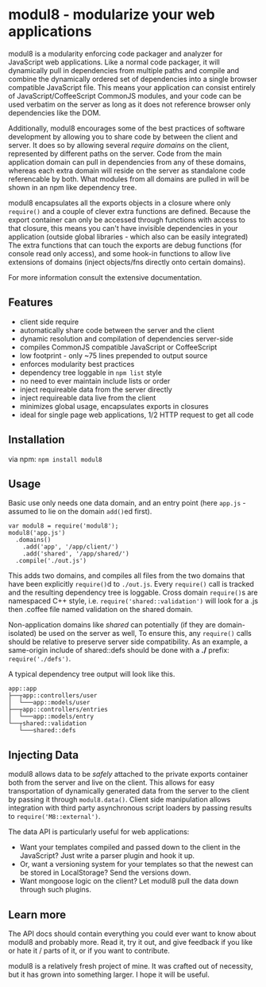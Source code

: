 # modul8 - modularize your web applications

 modul8 is a modularity enforcing code packager and analyzer for JavaScript web applications.
 Like a normal code packager, it will dynamically pull in dependencies from multiple paths and compile and combine the dynamically ordered set of dependencies
 into a single browser compatible JavaScript file. This means your application can consist entirely of JavaScript/CoffeeScript CommonJS modules, and your code
 can be used verbatim on the server as long as it does not reference browser only dependencies like the DOM.

 Additionally, modul8 encourages some of the best practices of software development by allowing you to share code by between the client and server.
 It does so by allowing several _require domains_ on the client, represented by different paths on the server.
 Code from the main application domain can pull in dependencies from any of these domains, whereas each extra domain
 will reside on the server as standalone code referencable by both. What modules from all domains are pulled in will
 be shown in an npm like dependency tree.

 modul8 encapsulates all the exports objects in a closure where only `require()` and a couple of clever extra functions are defined.
 Because the export container can only be accessed through functions with access to that closure,
 this means you can't have invisible dependencies in your application (outside global libraries - which also can be easily integrated)
 The extra functions that can touch the exports are debug functions (for console read only access), and some hook-in functions to allow live
 extensions of domains (inject objects/fns directly onto certain domains).

 For more information consult the extensive documentation.

## Features

 - client side require
 - automatically share code between the server and the client
 - dynamic resolution and compilation of dependencies server-side
 - compiles CommonJS compatible JavaScript or CoffeeScript
 - low footprint - only ~75 lines prepended to output source
 - enforces modularity best practices
 - dependency tree loggable in `npm list` style
 - no need to ever maintain include lists or order
 - inject requireable data from the server directly
 - inject requireable data live from the client
 - minimizes global usage, encapsulates exports in closures
 - ideal for single page web applications, 1/2 HTTP request to get all code

## Installation

via npm: `npm install modul8`

## Usage
Basic use only needs one data domain, and an entry point (here `app.js` - assumed to lie on the domain `add()`ed first).

    var modul8 = require('modul8');
    modul8('app.js')
      .domains()
        .add('app', '/app/client/')
        .add('shared', '/app/shared/')
      .compile('./out.js')

 This adds two domains, and compiles all files from the two domains that have been explicitly `require()`d to `./out.js`.
 Every `require()` call is tracked and the resulting dependency tree is loggable. Cross domain `require()`s are namespaced
 C++ style, i.e. `require('shared::validation')` will look for a .js then .coffee file named validation on the shared domain.

 Non-application domains like _shared_ can potentially (if they are domain-isolated) be used on the server as well, To
 ensure this, any `require()` calls should be relative to preserve server side compatibility. As an example,
 a same-origin include of shared::defs should be done with a **./** prefix:  `require('./defs')`.


 A typical dependency tree output will look like this.

    app::app
    ├──┬app::controllers/user
    │  └───app::models/user
    ├──┬app::controllers/entries
    │  └───app::models/entry
    └──┬shared::validation
       └───shared::defs


## Injecting Data

 modul8 allows data to be _safely_ attached to the private exports container both from the server and live on the client.
 This allows for easy transportation of dynamically generated data from the server to the client by passing it through `modul8.data()`.
 Client side manipulation allows integration with third party asynchronous script loaders by passing results
 to `require('M8::external')`.

 The data API is particularly useful for web applications:

  - Want your templates compiled and passed down to the client in the JavaScript? Just write a parser plugin and hook it up.
  - Or, want a versioning system for your templates so that the newest can be stored in LocalStorage? Send the versions down.
  - Want mongoose logic on the client? Let modul8 pull the data down through such plugins.


## Learn more
 The API docs should contain everything you could ever want to know about modul8 and probably more.
 Read it, try it out, and give feedback if you like or hate it / parts of it, or if you want to contribute.

 modul8 is a relatively fresh project of mine. It was crafted out of necessity, but it has grown into something larger.
 I hope it will be useful.
